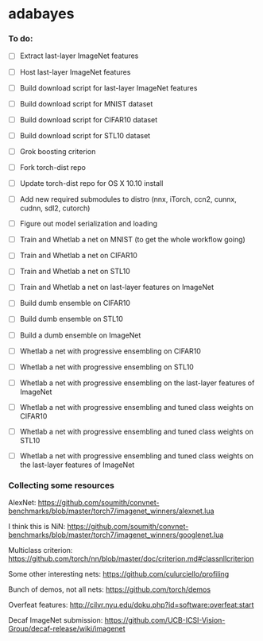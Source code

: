 # adabayes

### To do:

* [ ] Extract last-layer ImageNet features
* [ ] Host last-layer ImageNet features
* [ ] Build download script for last-layer ImageNet features
* [ ] Build download script for MNIST dataset
* [ ] Build download script for CIFAR10 dataset
* [ ] Build download script for STL10 dataset
* [ ] Grok boosting criterion
* [ ] Fork torch-dist repo
* [ ] Update torch-dist repo for OS X 10.10 install
* [ ] Add new required submodules to distro (nnx, iTorch, ccn2, cunnx, cudnn, sdl2, cutorch)
* [ ] Figure out model serialization and loading
* [ ] Train and Whetlab a net on MNIST (to get the whole workflow going)
* [ ] Train and Whetlab a net on CIFAR10
* [ ] Train and Whetlab a net on STL10
* [ ] Train and Whetlab a net on last-layer features on ImageNet
* [ ] Build dumb ensemble on CIFAR10
* [ ] Build dumb ensemble on STL10
* [ ] Build a dumb ensemble on ImageNet
* [ ] Whetlab a net with progressive ensembling on CIFAR10
* [ ] Whetlab a net with progressive ensembling on STL10
* [ ] Whetlab a net with progressive ensembling on the last-layer features of ImageNet
* [ ] Whetlab a net with progressive ensembling and tuned class weights on CIFAR10
* [ ] Whetlab a net with progressive ensembling and tuned class weights on STL10
* [ ] Whetlab a net with progressive ensembling and tuned class weights on the last-layer features of ImageNet


### Collecting some resources

AlexNet:
https://github.com/soumith/convnet-benchmarks/blob/master/torch7/imagenet_winners/alexnet.lua

I think this is NiN:
https://github.com/soumith/convnet-benchmarks/blob/master/torch7/imagenet_winners/googlenet.lua

Multiclass criterion:
https://github.com/torch/nn/blob/master/doc/criterion.md#classnllcriterion

Some other interesting nets:
https://github.com/culurciello/profiling

Bunch of demos, not all nets:
https://github.com/torch/demos

Overfeat features:
http://cilvr.nyu.edu/doku.php?id=software:overfeat:start

Decaf ImageNet submission:
https://github.com/UCB-ICSI-Vision-Group/decaf-release/wiki/imagenet
